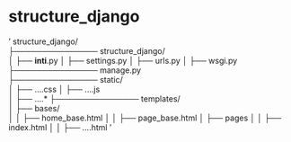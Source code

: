 # structure_django
’
structure_django/  
├─────────────── structure_django/  
│                ├── __inti__.py
│                ├── settings.py
│                ├── urls.py
│                ├── wsgi.py
├─────────────── manage.py  
├─────────────── static/  
│                ├── ....css
│                ├── ....js  
│                ├── ....* 
├─────────────── templates/  
│                ├── bases/  
│                │    ├── home_base.html
│                │    ├── page_base.html
│                ├── pages
│                │    ├── index.html
│                │    ├── ....html
’
